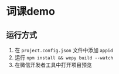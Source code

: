 # 词课demo

## 运行方式
1. 在 `project.config.json` 文件中添加 `appid`
2. 运行 `npm install && wepy build --watch` 
3. 在微信开发者工具中打开项目预览

